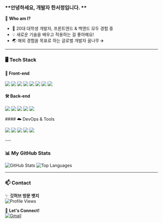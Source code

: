 ### **안녕하세요, 개발자 한서정입니다. **  


🌱 **Who am I?**  
- 📌 20대 대학생 개발자, 프론트엔드 & 백엔드 모두 경험 중  
- 💡 새로운 기술을 배우고 적용하는 걸 좋아해요!  
- 🌏 해외 경험을 목표로 하는 글로벌 개발자 꿈나무 ✈️  

---

### 🖥️ Tech Stack  

#### 🎨 Front-end  
<p>
<img src="https://img.shields.io/badge/HTML5-E34F26?style=flat-square&logo=HTML5&logoColor=white"/>  
<img src="https://img.shields.io/badge/CSS3-1572B6?style=flat-square&logo=CSS3&logoColor=white"/>  
<img src="https://img.shields.io/badge/JavaScript-F7DF1E?style=flat-square&logo=JavaScript&logoColor=black"/>  
<img src="https://img.shields.io/badge/TypeScript-3178C6?style=flat-square&logo=TypeScript&logoColor=white"/>  
<img src="https://img.shields.io/badge/React-61DAFB?style=flat-square&logo=React&logoColor=white"/>  
<img src="https://img.shields.io/badge/Vite-646CFF?style=flat-square&logo=Vite&logoColor=white"/>  
<img src="https://img.shields.io/badge/Styled%20Components-DB7093?style=flat-square&logo=styled-components&logoColor=white"/>  
<img src="https://img.shields.io/badge/TailwindCSS-38B2AC?style=flat-square&logo=TailwindCSS&logoColor=white"/>  
</p>

#### 🛠 Back-end  
<p>
<img src="https://img.shields.io/badge/Java-007396?style=flat-square&logo=Java&logoColor=white"/>  
<img src="https://img.shields.io/badge/Node.js-339933?style=flat-square&logo=Node.js&logoColor=white"/>  
<img src="https://img.shields.io/badge/Spring%20Boot-6DB33F?style=flat-square&logo=SpringBoot&logoColor=white"/>  
<img src="https://img.shields.io/badge/Prisma-2D3748?style=flat-square&logo=Prisma&logoColor=white"/>  
<img src="https://img.shields.io/badge/MySQL-4479A1?style=flat-square&logo=MySQL&logoColor=white"/>  
</p>
#### ☁️ DevOps & Tools  
<p>
<img src="https://img.shields.io/badge/Git-F05032?style=flat-square&logo=Git&logoColor=white"/>  
<img src="https://img.shields.io/badge/GitHub-181717?style=flat-square&logo=GitHub&logoColor=white"/>  
<img src="https://img.shields.io/badge/GitHub%20Actions-2088FF?style=flat-square&logo=GitHub-Actions&logoColor=white"/>  
<img src="https://img.shields.io/badge/Vercel-000000?style=flat-square&logo=Vercel&logoColor=white"/>  
<img src="https://img.shields.io/badge/AWS-232F3E?style=flat-square&logo=Amazon-AWS&logoColor=white"/>  
</p>
---

### **📊 My GitHub Stats**  

![GitHub Stats](https://github-readme-stats.vercel.app/api?username=xseojungx&show_icons=true&theme=default&hide_border=true&count_private=true) 
![Top Languages](https://github-readme-stats.vercel.app/api/top-langs/?username=xseojungx&layout=compact&theme=default&hide_border=true)

---

### 📫 Contact  

✨ **깃허브 방문 뱃지**  
![Profile Views](https://komarev.com/ghpvc/?username=xseojungx&color=blue)  

💌 **Let's Connect!**  
[![Gmail](https://img.shields.io/badge/Gmail-D14836?style=flat-square&logo=gmail&logoColor=white)](mailto:sjhan0814@gmail.com)  


